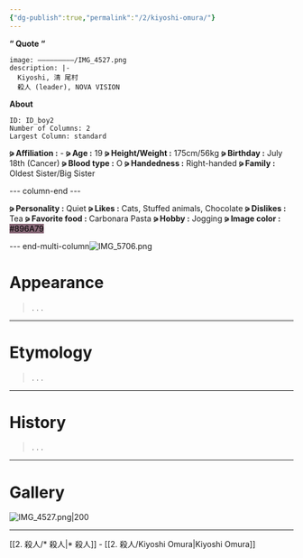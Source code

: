```yaml
---
{"dg-publish":true,"permalink":"/2/kiyoshi-omura/"}
---
```



**“ Quote “**

```avatar
image: —————————/IMG_4527.png
description: |-
  Kiyoshi, 清 尾村
  殺人 (leader), NOVA VISION
```

**About** 
```start-multi-column
ID: ID_boy2
Number of Columns: 2
Largest Column: standard
```

**⪩ Affiliation :** -
**⪩ Age :** 19
**⪩ Height/Weight :** 175cm/56kg
**⪩ Birthday :** July 18th (Cancer)
**⪩ Blood type :** O
**⪩ Handedness :** Right-handed
**⪩ Family :** Oldest Sister/Big Sister

--- column-end ---

**⪩ Personality :** Quiet
**⪩ Likes :** Cats, Stuffed animals, Chocolate
**⪩ Dislikes :** Tea
**⪩ Favorite food :** Carbonara Pasta
**⪩ Hobby :** Jogging
**⪩ Image color :** <mark style="background: #896A79;">#896A79</mark>

--- end-multi-column![IMG_5706.png](/img/user/IMG_5706.png)
# Appearance

> .
> .
> .

****

# Etymology

> .
> .
> .

****

# History

> .
> .
> .

****

# Gallery

  ![IMG_4527.png|200](/img/user/%E2%80%94%E2%80%94%E2%80%94%E2%80%94%E2%80%94%E2%80%94%E2%80%94%E2%80%94%E2%80%94/IMG_4527.png)
***

[[2. 殺人/* 殺人\|* 殺人]] - [[2. 殺人/Kiyoshi Omura\|Kiyoshi Omura]]